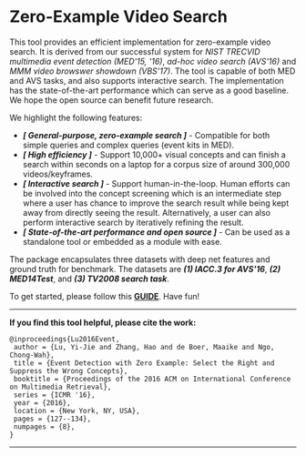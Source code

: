 Zero-Example Video Search
=========================

This tool provides an efficient implementation for zero-example video search. It is derived from our successful system for *NIST TRECVID multimedia event detection (MED'15, '16)*, *ad-hoc video search (AVS'16)* and *MMM video browswer showdown (VBS'17)*. The tool is capable of both MED and AVS tasks, and also supports interactive search. The implementation has the state-of-the-art performance which can serve as a good baseline. We hope the open source can benefit future research.

We highlight the following features:

 - ***[ General-purpose, zero-example search ]***  - Compatible for both simple queries and complex queries (event kits in MED).
 - ***[ High efficiency ]***  - Support 10,000+ visual concepts and can finish a search within seconds on a laptop for a corpus size of around 300,000 videos/keyframes.
 - ***[ Interactive search ]***  - Support human-in-the-loop. Human efforts can be involved into the concept screening which is an intermediate step where a user has chance to improve the search result while being kept away from directly seeing the result. Alternatively, a user can also perform interactive search by iteratively refining the result.
 - ***[ State-of-the-art performance and open source ]***  - Can be used as a standalone tool or embedded as a module with ease.

The package encapsulates three datasets with deep net features and ground truth for benchmark. The datasets are ***(1) IACC.3 for AVS'16***, ***(2) MED14Test***, and ***(3) TV2008 search task***.

To get started, please follow this **[GUIDE](https://github.com/iiedii/0-ex/blob/master/Quick_Start.pdf)**. Have fun!


---------------------------------------------------------

**If you find this tool helpful, please cite the work:**

```
@inproceedings{Lu2016Event,
 author = {Lu, Yi-Jie and Zhang, Hao and de Boer, Maaike and Ngo, Chong-Wah},
 title = {Event Detection with Zero Example: Select the Right and Suppress the Wrong Concepts},
 booktitle = {Proceedings of the 2016 ACM on International Conference on Multimedia Retrieval},
 series = {ICMR '16},
 year = {2016},
 location = {New York, NY, USA},
 pages = {127--134},
 numpages = {8},
}
```

---------------------------------------------------------
